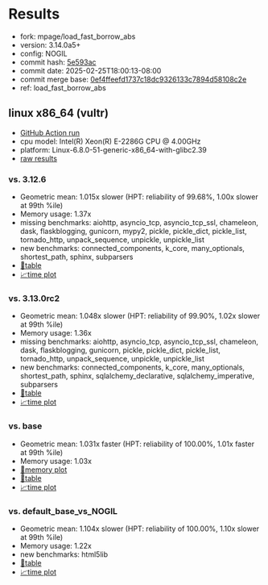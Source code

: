 # Results

- fork: mpage/load_fast_borrow_abs
- version: 3.14.0a5+
- config: NOGIL
- commit hash: [5e593ac](https://github.com/mpage/cpython/commit/5e593ac)
- commit date: 2025-02-25T18:00:13-08:00
- commit merge base: [0ef4ffeefd1737c18dc9326133c7894d58108c2e](https://github.com/python/cpython/commit/0ef4ffeefd1737c18dc9326133c7894d58108c2e)
- ref: load_fast_borrow_abs

## linux x86_64 (vultr)

- [GitHub Action run](https://github.com/facebookexperimental/free-threading-benchmarking/actions/runs/13534913078)
- cpu model: Intel(R) Xeon(R) E-2286G CPU @ 4.00GHz
- platform: Linux-6.8.0-51-generic-x86_64-with-glibc2.39
- [raw results](bm-20250225-vultr-x86_64-mpage-load_fast_borrow_abs-3.14.0a5%2B-5e593ac.json)

### vs. 3.12.6

- Geometric mean: 1.015x slower (HPT: reliability of 99.68%, 1.00x slower at 99th %ile)
- Memory usage: 1.37x
- missing benchmarks: aiohttp, asyncio_tcp, asyncio_tcp_ssl, chameleon, dask, flaskblogging, gunicorn, mypy2, pickle, pickle_dict, pickle_list, tornado_http, unpack_sequence, unpickle, unpickle_list
- new benchmarks: connected_components, k_core, many_optionals, shortest_path, sphinx, subparsers
- [📄table](bm-20250225-vultr-x86_64-mpage-load_fast_borrow_abs-3.14.0a5%2B-5e593ac-vs-3.12.6.md)
- [📈time plot](bm-20250225-vultr-x86_64-mpage-load_fast_borrow_abs-3.14.0a5%2B-5e593ac-vs-3.12.6.svg)

### vs. 3.13.0rc2

- Geometric mean: 1.048x slower (HPT: reliability of 99.90%, 1.02x slower at 99th %ile)
- Memory usage: 1.36x
- missing benchmarks: aiohttp, asyncio_tcp, asyncio_tcp_ssl, chameleon, dask, flaskblogging, gunicorn, pickle, pickle_dict, pickle_list, tornado_http, unpack_sequence, unpickle, unpickle_list
- new benchmarks: connected_components, k_core, many_optionals, shortest_path, sphinx, sqlalchemy_declarative, sqlalchemy_imperative, subparsers
- [📄table](bm-20250225-vultr-x86_64-mpage-load_fast_borrow_abs-3.14.0a5%2B-5e593ac-vs-3.13.0rc2.md)
- [📈time plot](bm-20250225-vultr-x86_64-mpage-load_fast_borrow_abs-3.14.0a5%2B-5e593ac-vs-3.13.0rc2.svg)

### vs. base

- Geometric mean: 1.031x faster (HPT: reliability of 100.00%, 1.01x faster at 99th %ile)
- Memory usage: 1.03x
- [🧠memory plot](bm-20250225-vultr-x86_64-mpage-load_fast_borrow_abs-3.14.0a5%2B-5e593ac-vs-base-mem.svg)
- [📄table](bm-20250225-vultr-x86_64-mpage-load_fast_borrow_abs-3.14.0a5%2B-5e593ac-vs-base.md)
- [📈time plot](bm-20250225-vultr-x86_64-mpage-load_fast_borrow_abs-3.14.0a5%2B-5e593ac-vs-base.svg)

### vs. default_base_vs_NOGIL

- Geometric mean: 1.104x slower (HPT: reliability of 100.00%, 1.10x slower at 99th %ile)
- Memory usage: 1.22x
- new benchmarks: html5lib
- [📄table](bm-20250225-vultr-x86_64-mpage-load_fast_borrow_abs-3.14.0a5%2B-5e593ac-vs-default_base_vs_NOGIL.md)
- [📈time plot](bm-20250225-vultr-x86_64-mpage-load_fast_borrow_abs-3.14.0a5%2B-5e593ac-vs-default_base_vs_NOGIL.svg)

